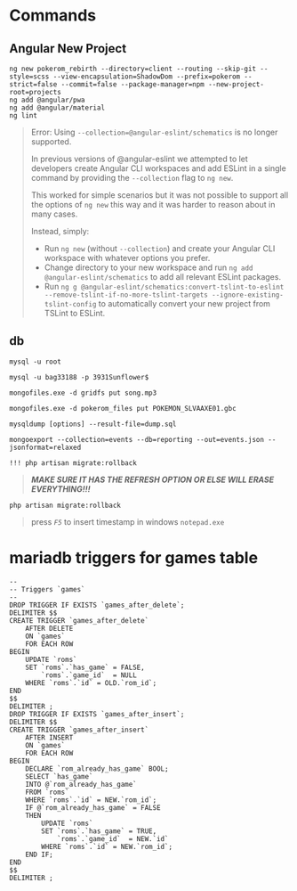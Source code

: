 # Commands

## Angular New Project

```shell
ng new pokerom_rebirth --directory=client --routing --skip-git --style=scss --view-encapsulation=ShadowDom --prefix=pokerom --strict=false --commit=false --package-manager=npm --new-project-root=projects
ng add @angular/pwa
ng add @angular/material
ng lint
```

[comment]: # "dont add nglint since you don't want to replace tslint"

> Error: Using `--collection=@angular-eslint/schematics` is no longer supported.
>
> In previous versions of @angular-eslint we attempted to let developers create Angular CLI workspaces and add ESLint in a single command by providing the `--collection` flag to `ng new`.
>
> This worked for simple scenarios but it was not possible to support all the options of `ng new` this way and it was harder to reason about in many cases.
>
> Instead, simply:
>
> -   Run `ng new` (without `--collection`) and create your Angular CLI workspace with whatever options you prefer.
> -   Change directory to your new workspace and run `ng add @angular-eslint/schematics` to add all relevant ESLint packages.
> -   Run `ng g @angular-eslint/schematics:convert-tslint-to-eslint --remove-tslint-if-no-more-tslint-targets --ignore-existing-tslint-config` to automatically convert your new project from TSLint to ESLint.

## db

`mysql -u root`

`mysql -u bag33188 -p 3931Sunflower$`

`mongofiles.exe -d gridfs put song.mp3`

`mongofiles.exe -d pokerom_files put POKEMON_SLVAAXE01.gbc`

`mysqldump [options] --result-file=dump.sql`

`mongoexport --collection=events --db=reporting --out=events.json --jsonformat=relaxed`

`!!! php artisan migrate:rollback`

> _**MAKE SURE IT HAS THE REFRESH OPTION OR ELSE WILL ERASE EVERYTHING!!!**_

`php artisan migrate:rollback`

> press _`F5`_ to insert timestamp in windows `notepad.exe`

# mariadb triggers for games table

```mysql
--
-- Triggers `games`
--
DROP TRIGGER IF EXISTS `games_after_delete`;
DELIMITER $$
CREATE TRIGGER `games_after_delete`
    AFTER DELETE
    ON `games`
    FOR EACH ROW
BEGIN
    UPDATE `roms`
    SET `roms`.`has_game` = FALSE,
        `roms`.`game_id`  = NULL
    WHERE `roms`.`id` = OLD.`rom_id`;
END
$$
DELIMITER ;
DROP TRIGGER IF EXISTS `games_after_insert`;
DELIMITER $$
CREATE TRIGGER `games_after_insert`
    AFTER INSERT
    ON `games`
    FOR EACH ROW
BEGIN
    DECLARE `rom_already_has_game` BOOL;
    SELECT `has_game`
    INTO @`rom_already_has_game`
    FROM `roms`
    WHERE `roms`.`id` = NEW.`rom_id`;
    IF @`rom_already_has_game` = FALSE
    THEN
        UPDATE `roms`
        SET `roms`.`has_game` = TRUE,
            `roms`.`game_id`  = NEW.`id`
        WHERE `roms`.`id` = NEW.`rom_id`;
    END IF;
END
$$
DELIMITER ;
```
